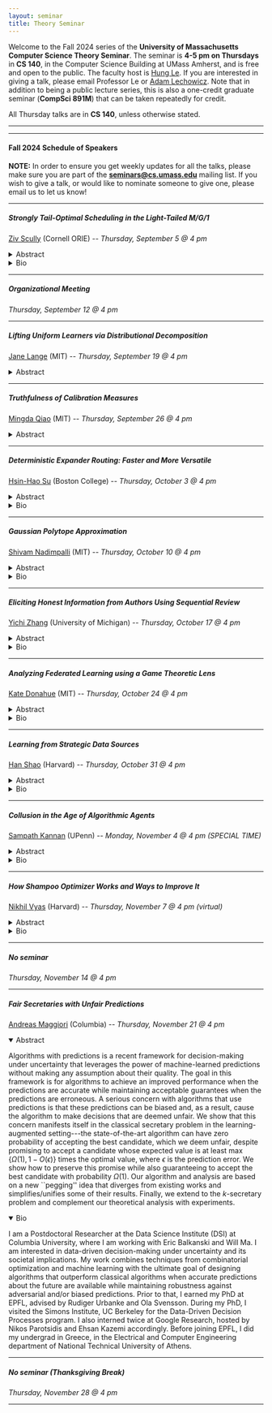 ```yaml
---
layout: seminar
title: Theory Seminar
---
```

Welcome to the Fall 2024 series of the **University of Massachusetts Computer Science Theory Seminar**. The seminar is **4-5 pm on Thursdays** in **CS 140**, in the Computer Science Building at UMass Amherst, and is free and open to the public. The faculty host is [Hung Le](https://hunglvosu.github.io/). If you are interested in giving a talk, please email Professor Le or [Adam Lechowicz](https://adamlechowicz.github.io/#contact). Note that in addition to being a public lecture series, this is also a one-credit graduate seminar (**CompSci 891M**) that can be taken repeatedly for credit.

All Thursday talks are in **CS 140**, unless otherwise stated.

<hr>

<hr>

#### Fall 2024 Schedule of Speakers

**NOTE:** In order to ensure you get weekly updates for all the talks, please make sure you are part of the **seminars@cs.umass.edu** mailing list. If you wish to give a talk, or would like to nominate someone to give one, please email us to let us know!

<hr>

##### Strongly Tail-Optimal Scheduling in the Light-Tailed M/G/1

[Ziv Scully](https://ziv.codes/) (Cornell ORIE) --  *Thursday, September 5 @ 4 pm*
<details markdown="1">
<summary>Abstract</summary>
  
We study the problem of scheduling jobs in a queueing system, specifically an M/G/1 with light-tailed job sizes, to asymptotically optimize the response time tail. For some time, the best known policy was First-Come First-Served (FCFS), which has an asymptotically exponential tail. FCFS achieves the optimal exponential decay rate, but its leading constant is suboptimal. Designing a policy that minimizes this leading constant is a long-standing open problem.  

We solve this open problem with a new scheduling policy called 𝛾-Boost. Roughly speaking, 𝛾-Boost operates similarly to FCFS, but it pretends that small jobs arrive earlier than their true arrival times. This reduces the response time of small jobs without unduly delaying large jobs. We prove 𝛾-Boost’s asymptotic tail optimality, and we show via simulation that 𝛾-Boost has excellent practical performance.  
 
The 𝛾-Boost policy as described above requires knowledge of job sizes. In preliminary work, we generalize 𝛾-Boost to work with unknown job sizes, proving an analogous asymptotic optimality result in the unknown-size setting. Our generalization reveals that 𝛾-Boost is a type of Gittins index policy, but with an unusual feature: it uses a negative discount rate.  
 

Joint work with George Yu (Cornell) and Amit Harlev (Cornell). 
</details>
<details markdown="1">
<summary>Bio</summary>

Ziv Scully is an assistant professor at Cornell ORIE (Operations Research and Information Engineering). He completed his PhD in Computer Science at CMU in 2022, advised by Mor Harchol-Balter and Guy Blelloch, and obtained his BS from MIT in 2016. Between graduating from CMU and starting at Cornell, Ziv was a research fellow at the UC Berkeley Simons Institute for the Data-Driven Decision Processes program; and then an NSF FODSI postdoc at Harvard SEAS and MIT CSAIL, mentored by Michael Mitzenmacher and Piotr Indyk.  
 

Broadly, Ziv researches the theory of decision making under uncertainty, including stochastic control, resource allocation, and performance evaluation. A particular emphasis of his work is scheduling and load balancing in queueing systems, as motivated by the needs of cloud computing data centers and service systems.  
 

Ziv’s work has been recognized by multiple awards from INFORMS, ACM SIGMETRICS, and IFIP PERFORMANCE, including most recently the SIGMETRICS 2024 Best Paper Award.
</details>

<hr>

##### Organizational Meeting

*Thursday, September 12 @ 4 pm*

<hr>

##### Lifting Uniform Learners via Distributional Decomposition

[Jane Lange](https://people.csail.mit.edu/jlange/) (MIT) --  *Thursday, September 19 @ 4 pm*
<details markdown="1">
<summary>Abstract</summary>
  
We show how any PAC learning algorithm that works under the uniform distribution can be transformed, in a blackbox fashion, into one that works under an arbitrary and unknown distribution D. The efficiency of our transformation scales with the inherent complexity of D, running in poly(n, (md)^d) time for distributions over {±1}^n whose pmfs are computed by depth-d decision trees, where m is the sample complexity of the original algorithm. For monotone distributions our transformation uses only samples from D, and for general ones it uses subcube conditioning samples. A key technical ingredient is an algorithm which, given the aforementioned access to D, produces an optimal decision tree decomposition of D: an approximation of D as a mixture of uniform distributions over disjoint subcubes. With this decomposition in hand, we run the uniform-distribution learner on each subcube and combine the hypotheses using the decision tree. This algorithmic decomposition lemma also yields new algorithms for learning decision tree distributions with runtimes that exponentially improve on the prior state of the art—results of independent interest in distribution learning.

</details>

<hr>

##### Truthfulness of Calibration Measures

[Mingda Qiao](https://sites.google.com/site/acmonsterqiao/) (MIT) --  *Thursday, September 26 @ 4 pm*
<details markdown="1">
<summary>Abstract</summary>
  
In sequential calibration, a forecaster makes probabilistic predictions on a sequence of T adversarially chosen binary outcomes. The predictions are called perfectly calibrated if, among the steps on which each value p in [0, 1] is predicted, exactly a p fraction of the outcomes are ones. Since perfectly calibrated forecasts are often unachievable, calibration measures have been introduced to quantify the deviation from perfect calibration. 

We initiate the study of the truthfulness of calibration measures. A calibration measure is said to be truthful if the forecaster (approximately) minimizes the expected penalty by predicting the conditional expectation of the next outcome, given the prior distribution of outcomes. Our main contribution is the introduction of a new calibration measure, termed the Subsampled Smooth Calibration Error (SSCE), under which truthful prediction is optimal up to a constant factor. In contrast, all the existing calibration measures are far from being truthful: there are simple distributions on which a polylogarithmic (or even zero) penalty is achievable, while truthful prediction leads to a polynomial penalty. 

Based on joint work with Nika Haghtalab, Kunhe Yang, Eric Zhao, and Letian Zheng. Papers available at [https://arxiv.org/abs/2402.07458](https://arxiv.org/abs/2402.07458), [https://arxiv.org/abs/2407.13979](https://arxiv.org/abs/2402.07458).
</details>

<hr>

##### Deterministic Expander Routing: Faster and More Versatile

[Hsin-Hao Su](https://sites.google.com/site/distributedhsinhao/home?authuser=0) (Boston College) --  *Thursday, October 3 @ 4 pm*
<details markdown="1">
<summary>Abstract</summary>
  
In the expander routing problem, the goal is to route all the tokens to their destinations given that each vertex is the source and the destination of at most $\deg(v)$ tokens. Ghaffari, Kuhn, and Su (PODC 2017) developed randomized algorithms that solve this problem in $\poly(\phi^{-1}) \cdot 2^{O(\sqrt{\log n \log \log n})}$ rounds in the CONGEST model, where $\phi$ is the conductance of the graph. In addition, as noted by Chang, Pettie, Saranurak, and Zhang (JACM 2021), it is possible to obtain a preprocessing/query tradeoff so that the routing queries can be answered faster at the cost of more preprocessing time. The efficiency and flexibility of the processing/query tradeoff of expander routing have led to many other distributed algorithms in the CONGEST model, such as subpolynomial-round minimum spanning tree algorithms in expander graphs and near-optimal algorithms for $k$-clique enumeration in general graphs.

As the routing algorithm of Ghaffari, Kuhn, and Su and the subsequent improved algorithm by Ghaffari and Li (DISC 2018) are both randomized, all the resulting applications are also randomized. Recently, Chang and Saranurak (FOCS 2020) gave a deterministic algorithm that solves an expander routing instance in $2^{O(\log^{2/3} n \cdot \log^{1/3} \log n)}$ rounds. The deterministic algorithm is less efficient and does not allow preprocessing/query tradeoffs, which precludes the de-randomization of algorithms that require this feature, such as the aforementioned $k$-clique enumeration algorithm in general graphs.

In this talk, I will present a new deterministic expander routing algorithm that not only matches the randomized bound of Ghaffari, Kuhn, and Su but also allows preprocessing/query tradeoffs. Our algorithm solves a single instance of a routing query in $2^{O(\sqrt{\log n \cdot \log \log n})}$ rounds. For instance, this allows us to compute an MST in an expander graph in the same round complexity deterministically, improving the previous state-of-the-art $2^{O(\log^{2/3} n \cdot \log^{1/3} \log n)}$. Our algorithm achieves the following preprocessing and query tradeoffs: For $0 < \epsilon < 1$, we can answer every routing query in $\log^{O(1/\epsilon)} n$ rounds at the cost of a $(n^{O(\epsilon)} + \log^{O(1/\epsilon)} n)$-round preprocessing procedure. Combining this with the approach of Censor-Hillel, Leitersdorf, and Vulakh (PODC 2022), we obtain a near-optimal $\tilde{O}(n^{1-2/k})$-round deterministic algorithm for $k$-clique enumeration in general graphs, improving the previous state-of-the-art  $n^{1-2/k+o(1)}$.
</details>
<details markdown="1">
<summary>Bio</summary>

Hsin-Hao Su is an assistant professor in the computer science department at Boston College. His research interests lie in algorithms for combinatorial optimization problems in large-scale network settings, including distributed, parallel, and streaming settings. He obtained his Ph.D. from the University of Michigan under the supervision of Seth Pettie in 2015. His thesis, titled “Algorithms for Fundamental Problems in Computer Networks,” received the ACM-EATCS Principles of Distributed Computing Doctoral Dissertation Award. He did his postdoc at MIT with Nancy Lynch from 2015 to 2017.

</details>

<hr>

##### Gaussian Polytope Approximation

[Shivam Nadimpalli](https://math.mit.edu/~shivamn/) (MIT) --  *Thursday, October 10 @ 4 pm*
<details markdown="1">
<summary>Abstract</summary>
  
We study the approximability of high-dimensional convex sets by intersections of halfspaces, where the approximation quality is measured with respect to the standard Gaussian distribution and the complexity of an approximation is the number of halfspaces used. 

We establish a range of upper and lower bounds both for general convex sets and for specific natural convex sets that are of particular interest. We rely on techniques from many different areas, including classical results from convex geometry, Cramér-type bounds from probability theory, and—perhaps surprisingly—a range of topics from computational complexity theory, including computational learning theory, unconditional pseudorandomness, and the study of influences and noise sensitivity in the analysis of Boolean functions. 

Based on joint work ([https://arxiv.org/abs/2311.08575](https://arxiv.org/abs/2311.08575)) with Anindya De and Rocco Servedio that will appear in FOCS 2024.

</details>
<details markdown="1">
<summary>Bio</summary>

Shivam Nadimpalli is a postdoc at MIT where he does research in analysis of Boolean functions, complexity theory, and property testing. He completed his PhD at Columbia under the supervision of Rocco Servedio and Mihalis Yannakakis. 

</details>

<hr>

##### Eliciting Honest Information from Authors Using Sequential Review

[Yichi Zhang](https://yichiz97.github.io/) (University of Michigan) --  *Thursday, October 17 @ 4 pm*
<details markdown="1">
<summary>Abstract</summary>
  
In the setting of conference peer review, the conference aims to accept high-quality papers and reject low-quality papers based on noisy review scores. A recent work proposes the isotonic mechanism, which can elicit the ranking of paper qualities from an author with multiple submissions to help improve the conference’s decisions. However, the isotonic mechanism relies on the assumption that the author’s utility is both an increasing and a convex function with respect to the review score, which is often violated in peer review settings (e.g. when authors aim to maximize the number of accepted papers). In this paper, we propose a sequential review mechanism that can truthfully elicit the ranking information from authors while only assuming the agent’s utility is increasing with respect to the true quality of her accepted papers. The key idea is to review the papers of an author in a sequence based on the provided ranking and conditioning the review of the next paper on the review scores of the previous papers. Advantages of the sequential review mechanism include 1) eliciting truthful ranking information in a more realistic setting than prior work; 2) improving the quality of accepted papers, reducing the reviewing workload and increasing the average quality of papers being reviewed; 3) incentivizing authors to write fewer papers of higher quality.

Paper link: [https://arxiv.org/abs/2311.14619](https://arxiv.org/abs/2311.14619)


</details>
<details markdown="1">
<summary>Bio</summary>

Yichi Zhang is a Postdoctoral Researcher at DIMACS, Rutgers University, hosted by David Pennock and Lirong Xia. His research focuses on the intersection of computer science and economics, with particular interests in information elicitation and aggregation, mechanism design, multi-agent systems, and human-AI collaborations. He earned his Ph.D. from the University of Michigan in 2024, under the supervision of Grant Schoenebeck.

</details>

<hr>

##### Analyzing Federated Learning using a Game Theoretic Lens

[Kate Donahue](https://www.katedonahue.me) (MIT) --  *Thursday, October 24 @ 4 pm*
<details markdown="1">
<summary>Abstract</summary>
  
Federated learning is a distributed learning paradigm where multiple agents, each only with access to local data, jointly learn a global model. There has recently been an explosion of research aiming not only to improve the accuracy rates of federated learning, but also provide certain guarantees around social good properties such as total error or fairness. In this talk, I describe three papers analyzing federated learning through the lens of cooperative game theory, all joint with Jon Kleinberg ([https://arxiv.org/abs/2010.00753](https://arxiv.org/abs/2010.00753), [https://arxiv.org/abs/2106.09580](https://arxiv.org/abs/2106.09580), [https://arxiv.org/abs/2112.00818](https://arxiv.org/abs/2112.00818))

In the first paper, we discuss fairness in federated learning, which relates to how error rates differ between federating agents. In this work, we consider two notions of fairness: egalitarian fairness (which aims to bound how dissimilar error rates can be) and proportional fairness (which aims to reward players for contributing more data). For egalitarian fairness, we obtain a tight multiplicative bound on how widely error rates can diverge between agents federating together. For proportional fairness, we show that sub-proportional error (relative to the number of data points contributed) is guaranteed for any individually rational federating coalition. The second paper explores optimality in federated learning with respect to an objective of minimizing the average error rate among federating agents. In this work, we provide and prove the correctness of an efficient algorithm to calculate an optimal (error minimizing) arrangement of players. This paper builds on our prior work on stability in federated learning, and allows us to give the first constant-factor bound on the performance gap between stability and optimality, proving that the total error of the worst stable solution can be no higher than 9 times the total error of an optimal solution (Price of Anarchy bound of 9).


</details>
<details markdown="1">
<summary>Bio</summary>

Kate Donahue is a MIT METEOR postdoc at MIT (mentored by Manish Raghavan) and starting fall '24 will be an assistant professor of CS at UIUC. She completed her PhD in CS at Cornell, where she was advised by Jon Kleinberg. She works on algorithmic problems relating to the societal impact of AI such as fairness, human/AI collaboration and game-theoretic models of federated learning and data sharing. Her work has been supported by an NSF fellowship and recognized by a FAccT Best Paper award. During her PhD, she interned at Amazon, Google, and Microsoft Research.

</details>

<hr>

##### Learning from Strategic Data Sources

[Han Shao](https://sites.google.com/view/hanshao) (Harvard) --  *Thursday, October 31 @ 4 pm*
<details markdown="1">
<summary>Abstract</summary>
  
In contrast with standard classification tasks, strategic classification involves agents strategically modifying their features in an effort to receive favorable predictions. For instance, given a classifier determining loan approval based on credit scores, applicants may open or close their credit cards and bank accounts to fool the classifier. The learning goal is to find a classifier robust against strategic manipulations. Various settings, based on what and when information is known, have been explored in strategic classification. In this talk, I will focus on addressing a fundamental question: the learnability gaps between strategic classification and standard learning. This talk is based on joint work with Avrim Blum, Omar Montasser, Lee Cohen, Yishay Mansour, and Shay Moran ([arxiv.org/abs/2305.16501](arxiv.org/abs/2305.16501), [arxiv.org/abs/2402.19303](arxiv.org/abs/2402.19303)).

</details>
<details markdown="1">
<summary>Bio</summary>

Han Shao is a CMSA postdoc at Harvard, working with Cynthia Dwork and Ariel Procaccia. She will join the Department of Computer Science at the University of Maryland in Fall 2025 as an Assistant Professor. She completed her Ph.D. at TTIC, where she was advised by Avrim Blum. Her research focuses on the theoretical foundations of machine learning, particularly on fundamental questions arising from human social and adversarial behaviors in the learning process. She is interested in understanding how these behaviors affect machine learning systems and developing methods to enhance accuracy and robustness. Additionally, she is interested in gaining a theoretical understanding of empirical observations concerning adversarial robustness. Her work has been published in machine learning venues including NeurIPS, ICML, and COLT. In 2023, she was awarded EECS Rising Star by Georgia Tech and Rising Star in Machine Learning by the University of Maryland.

</details>

<hr>

##### Collusion in the Age of Algorithmic Agents

[Sampath Kannan](https://www.cis.upenn.edu/~kannan/) (UPenn) --  *Monday, November 4 @ 4 pm (SPECIAL TIME)*
<details markdown="1">
<summary>Abstract</summary>
  
Fair competition demands that sellers do not collude with each other in setting prices. But what does this mean? Prior work has shown that two sellers  can set supra-competitive prices and gain supra-competitive revenue by either encoding threats in their behavior, or by not optimizing their own payoffs. Moreover, reinforcement learning algorithms can learn such threat strategies on their own.

Here we show that supra-competitive prices can arise in seemingly innocuous settings, when no threats are being encoded, and each agent is playing optimally. In our model each of the two agents sets a price for a good at each point in time, and the agent setting the lower price sells the good. We show that if one of the agents uses a no-regret algorithm to set prices, and the other aproximately best responds, then both agents can get close to monopolistic profits, rather than the near-zero profit they should get under perfect competition. This suggests that it is non-trivial to define collusion in the age of algorithmic agents.

This talk will be self-contained and introduce the bits of game theory, online learning, and economics needed for understanding it.

The work is joint with Natalie Collina, Eshwar Arunachaleswaran, Aaron Roth, and Juba Ziani.

</details>
<details markdown="1">
<summary>Bio</summary>

Sampath Kannan is the associate director of the Simons Institute for the Theory of Computing and the Henry Salvatori Professor in the Department of Computer and Information Science at the University of Pennsylvania. His research interests are in the areas of Algorithmic Fairness, Combinatorial Algorithms, Program Reliability, Streaming Computation, and Computational Biology. Sampath served as Associate Dean for Academics in the School of Engineering and Applied Science at Penn between 2006 and 2008 and as Division Director for the Computing and Communication Foundations Division at the National Science Foundation from 2008 to 2010. He served as Associate Director for Theoretical Computer Science at the Simons Foundation from 2010 to 2013. He was the Chair of the Computer and Information Science Department at Penn between 2013 and 2018. He is a Fellow of the ACM, and the recipient of the ACM SIGACT Distinguished Service Award. He is also a Fellow of the American Association for the Advancement of Science.

</details>

<hr>

##### How Shampoo Optimizer Works and Ways to Improve It

[Nikhil Vyas](https://nikhilvyas.github.io) (Harvard) --  *Thursday, November 7 @ 4 pm (virtual)*
<details markdown="1">
<summary>Abstract</summary>
  
Shampoo, a second-order optimization algorithm which uses a Kronecker product preconditioner, has recently garnered increasing attention from the machine learning community. We provide a theoretical understanding by giving an explicit connection between the optimal Kronecker product approximation of Newton's method and the preconditioner used by Shampoo. Starting from this new perspective we describe an approach (SOAP optimizer) to improve Shampoo's performance and reduce its hyperparameters. 


</details>
<details markdown="1">
<summary>Bio</summary>

Nikhil Vyas is a postdoctoral fellow at Harvard University, hosted by Prof. Sham Kakade. He completed his PhD in 2022 at the Theory of computing group at MIT, advised by Prof. Ryan Williams. His current research focus is on understanding and improving deep learning, most recently on optimization of neural networks.

</details>

<hr>

##### *No seminar*

*Thursday, November 14 @ 4 pm*

<hr>

##### Fair Secretaries with Unfair Predictions

[Andreas Maggiori](https://andreasr27.github.io/) (Columbia) --  *Thursday, November 21 @ 4 pm*
<details open="open" markdown="1">
<summary>Abstract</summary>
  
Algorithms with predictions is a recent framework for decision-making under uncertainty that leverages the power of machine-learned predictions without making any assumption about their quality. The goal in this framework is for algorithms to achieve an improved performance when the predictions are accurate while maintaining acceptable guarantees when the predictions are erroneous. A serious concern with algorithms that use predictions is that  these predictions can be biased and, as a result, cause the algorithm to make decisions that are deemed unfair. We show that this concern manifests itself in the classical secretary problem in the learning-augmented setting---the state-of-the-art algorithm can have zero probability of accepting the best candidate, which we deem unfair, despite promising to accept a candidate whose expected value is at least $\max\{\Omega(1) ,1 - O(\epsilon)\}$ times the optimal value, where $\epsilon$ is the prediction error.
We show how to preserve this promise while also guaranteeing to accept the best candidate with probability $\Omega(1)$. Our algorithm and analysis are based on a new ``pegging'' idea that diverges from existing works and simplifies/unifies some of their results. Finally, we extend to the $k$-secretary problem and complement our theoretical analysis with experiments.

</details>
<details open="open" markdown="1">
<summary>Bio</summary>

I am a Postdoctoral Researcher at the Data Science Institute (DSI) at Columbia University, where I am working with Eric Balkanski and Will Ma. 
I am interested in data-driven decision-making under uncertainty and its societal implications. My work combines techniques from combinatorial optimization and machine learning with the ultimate goal of designing algorithms that outperform classical algorithms when accurate predictions about the future are available while maintaining robustness against adversarial and/or biased predictions.
Prior to that, I earned my PhD at EPFL, advised by Rudiger Urbanke and Ola Svensson. During my PhD, I visited the Simons Institute, UC Berkeley for the Data-Driven Decision Processes program. I also interned twice at Google Research, hosted by Nikos Parotsidis and Ehsan Kazemi accordingly.  Before joining EPFL, I did my undergrad in Greece, in the Electrical and Computer Engineering department of National Technical University of Athens.

</details>

<hr>

##### *No seminar (Thanksgiving Break)*

*Thursday, November 28 @ 4 pm*

<hr>


<!-- ##### TBD

[TBA](https://groups.cs.umass.edu/theory/) (TBA) --  *Thursday, October 24 @ 4 pm*
<details markdown="1">
<summary>Abstract</summary>
  
Abstract TBA

</details>
<details markdown="1">
<summary>Bio</summary>

Bio TBA

</details>

<hr> -->

